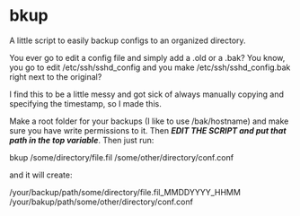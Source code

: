 # bkup
A little script to easily backup configs to an organized directory.

You ever go to edit a config file and simply add a .old or a .bak? You know, you go to edit /etc/ssh/sshd_config and you make /etc/ssh/sshd_config.bak right next to the original?

I find this to be a little messy and got sick of always manually copying and specifying the timestamp, so I made this.

Make a root folder for your backups (I like to use /bak/hostname) and make sure you have write permissions to it. Then ***EDIT THE SCRIPT and put that path in the top variable***. Then just run:

bkup /some/directory/file.fil /some/other/directory/conf.conf

and it will create:

/your/backup/path/some/directory/file.fil_MMDDYYYY_HHMM
/your/bakup/path/some/other/directory/conf.conf
